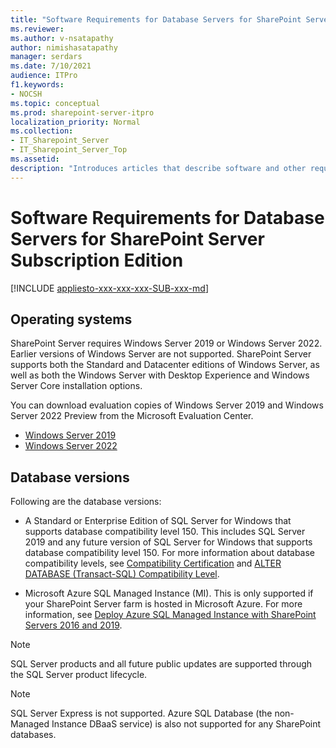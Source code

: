 ```yaml
---
title: "Software Requirements for Database Servers for SharePoint Server Subscription Edition"
ms.reviewer: 
ms.author: v-nsatapathy
author: nimishasatapathy
manager: serdars
ms.date: 7/10/2021
audience: ITPro
f1.keywords:
- NOCSH
ms.topic: conceptual
ms.prod: sharepoint-server-itpro
localization_priority: Normal
ms.collection:
- IT_Sharepoint_Server
- IT_Sharepoint_Server_Top
ms.assetid: 
description: "Introduces articles that describe software and other requirements for SharePoint Server Subscription Edition."
---
```


# Software Requirements for Database Servers for SharePoint Server Subscription Edition

[!INCLUDE [appliesto-xxx-xxx-xxx-SUB-xxx-md](../includes/appliesto-xxx-xxx-xxx-SUB-xxx-md.md)] 
  
## Operating systems

SharePoint Server requires Windows Server 2019 or Windows Server 2022. Earlier versions of Windows Server are not supported. SharePoint Server supports both the Standard and Datacenter editions of Windows Server, as well as both the Windows Server with Desktop Experience and Windows Server Core installation options.

You can download evaluation copies of Windows Server 2019 and Windows Server 2022 Preview from the Microsoft Evaluation Center.
- [Windows Server 2019](https://www.microsoft.com/en-in/evalcenter/evaluate-windows-server-2019)
- [Windows Server 2022](https://www.microsoft.com/en-in/evalcenter/evaluate-windows-server-2022-preview)
	
## Database versions

Following are the database versions:

- A Standard or Enterprise Edition of SQL Server for Windows that supports database compatibility level 150. This includes SQL Server 2019 and any future version of SQL Server for Windows that supports database compatibility level 150. For more information about database compatibility levels, see [Compatibility Certification](https://docs.microsoft.com/sql/database-engine/install-windows/compatibility-certification?view=sql-server-ver15) and [ALTER DATABASE (Transact-SQL) Compatibility Level](https://docs.microsoft.com/sql/t-sql/statements/alter-database-transact-sql-compatibility-level?view=sql-server-ver15).

- Microsoft Azure SQL Managed Instance (MI). This is only supported if your SharePoint Server farm is hosted in Microsoft Azure. For more information, see [Deploy Azure SQL Managed Instance with SharePoint Servers 2016 and 2019](https://docs.microsoft.com/sharepoint/administration/deploy-azure-sql-managed-instance-with-sharepoint-servers-2016-2019).

> [!NOTE]
> SQL Server products and all future public updates are supported through the SQL Server product lifecycle.

> [!NOTE]
> SQL Server Express is not supported. Azure SQL Database (the non-Managed Instance DBaaS service) is also not supported for any SharePoint databases.

